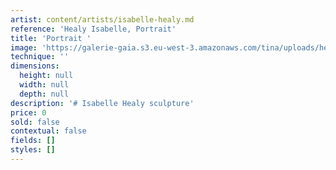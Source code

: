 ```yaml
---
artist: content/artists/isabelle-healy.md
reference: 'Healy Isabelle, Portrait'
title: 'Portrait '
image: 'https://galerie-gaia.s3.eu-west-3.amazonaws.com/tina/uploads/healy-isabelle/latelier-a-la-croix-rousse-a-lyon.jpg'
technique: ''
dimensions:
  height: null
  width: null
  depth: null
description: '# Isabelle Healy sculpture'
price: 0
sold: false
contextual: false
fields: []
styles: []
---
```


